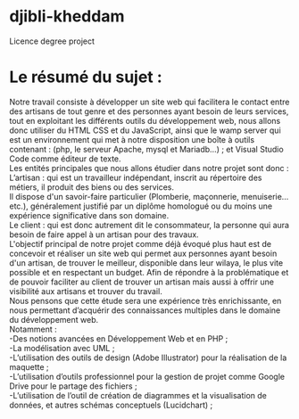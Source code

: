 # djibli-kheddam
Licence degree project

# Le résumé du sujet :
Notre travail consiste à développer un site web qui facilitera le contact entre des artisans de tout genre et des personnes ayant besoin de leurs services,<br> 
tout en exploitant les différents outils du développement web, nous allons donc utiliser du HTML CSS et du JavaScript, ainsi que le wamp server qui est
un environnement qui met à notre disposition une boîte à outils contenant : (php, le serveur Apache, mysql et Mariadb…) ; et Visual Studio Code comme
éditeur de texte.<br>
Les entités principales que nous allons étudier dans notre projet sont donc :<br>
L’artisan : qui est un travailleur indépendant, inscrit au répertoire des métiers, il produit des biens ou des services.<br> 
Il dispose d'un savoir-faire particulier (Plomberie, maçonnerie, menuiserie…etc.), généralement justifié par un diplôme homologué ou du moins une expérience 
significative dans son domaine.<br>
Le client : qui est donc autrement dit le consommateur, la personne qui aura besoin de faire appel à un artisan pour des travaux.<br>
L'objectif principal de notre projet comme déjà évoqué plus haut est de concevoir et réaliser un site web qui permet aux personnes ayant besoin d'un artisan, 
de trouver le meilleur, disponible dans leur wilaya, le plus vite possible et en respectant un budget. Afin de répondre à la problématique et de pouvoir 
faciliter au client de trouver un artisan mais aussi à offrir une visibilité aux artisans et trouver du travail.<br>
Nous pensons que cette étude sera une expérience très enrichissante, en nous permettant d’acquérir des connaissances multiples dans le domaine du développement web.<br>
Notamment :<br>
-Des notions avancées en Développement Web et en PHP ;<br>
-La modélisation avec UML ;<br>
-L’utilisation des outils de design (Adobe Illustrator) pour la réalisation de la maquette ;<br>
-L’utilisation d’outils professionnel pour la gestion de projet comme Google Drive pour le partage des fichiers ;<br>
-L’utilisation de l’outil de création de diagrammes et la visualisation de données, et autres schémas conceptuels (Lucidchart) ;<br>

